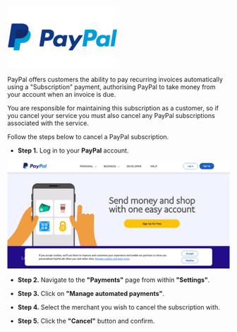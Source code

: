<img src="/kb-images/paypal/paypal-logo.png" alt="PayPal Logo" width="250"/>

PayPal offers customers the ability to pay recurring invoices automatically using a "Subscription" payment, authorising PayPal to take money from your account when an invoice is due.

You are responsible for maintaining this subscription as a customer, so if you cancel your service you must also cancel any PayPal subscriptions associated with the service. 

Follow the steps below to cancel a PayPal subscription.

* **Step 1.** Log in to your **PayPal** account.

<img src="/kb-images/paypal/paypal-website.png" alt="PayPal website" width="full"/>

* **Step 2.** Navigate to the **"Payments"** page from within **"Settings"**.

* **Step 3.** Click on **"Manage automated payments"**.

* **Step 4.** Select the merchant you wish to cancel the subscription with.

* **Step 5.** Click the **"Cancel"** button and confirm.
